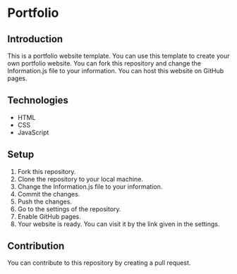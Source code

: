 <!-- Write whole readme to let someone use this repository to make their own portfolio,
from forking to hosting on github pages by just changing in Information.js-->

# Portfolio

## Introduction
This is a portfolio website template. You can use this template to create your own portfolio website. You can fork this repository and change the Information.js file to your information. You can host this website on GitHub pages.

## Technologies
- HTML
- CSS
- JavaScript

## Setup
1. Fork this repository.
2. Clone the repository to your local machine.
3. Change the Information.js file to your information.
4. Commit the changes.
5. Push the changes.
6. Go to the settings of the repository.
7. Enable GitHub pages.
8. Your website is ready. You can visit it by the link given in the settings.

## Contribution
You can contribute to this repository by creating a pull request.

